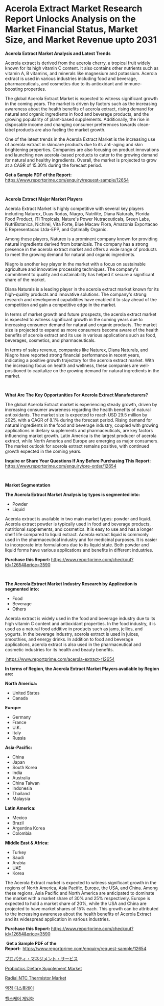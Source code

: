 <p><h1>Acerola Extract Market Research Report Unlocks Analysis on the Market Financial Status, Market Size, and Market Revenue upto 2031</h1></p><p><strong>Acerola Extract Market Analysis and Latest Trends</strong></p>
<p><p>Acerola extract is derived from the acerola cherry, a tropical fruit widely known for its high vitamin C content. It also contains other nutrients such as vitamin A, B vitamins, and minerals like magnesium and potassium. Acerola extract is used in various industries including food and beverage, pharmaceuticals, and cosmetics due to its antioxidant and immune-boosting properties.</p><p>The global Acerola Extract Market is expected to witness significant growth in the coming years. The market is driven by factors such as the increasing awareness about the health benefits of acerola extract, rising demand for natural and organic ingredients in food and beverage products, and the growing popularity of plant-based supplements. Additionally, the rise in disposable income and changing consumer preferences towards clean-label products are also fueling the market growth.</p><p>One of the latest trends in the Acerola Extract Market is the increasing use of acerola extract in skincare products due to its anti-aging and skin brightening properties. Companies are also focusing on product innovations and launching new acerola-based products to cater to the growing demand for natural and healthy ingredients. Overall, the market is projected to grow at a CAGR of 15.30% during the forecast period.</p></p>
<p><strong>Get a Sample PDF of the Report:&nbsp;</strong> <a href="https://www.reportprime.com/enquiry/request-sample/12654">https://www.reportprime.com/enquiry/request-sample/12654</a></p>
<p>&nbsp;</p>
<p><strong>Acerola Extract Major Market Players</strong></p>
<p><p>Acerola Extract Market is highly competitive with several key players including Naturex, Duas Rodas, Niagro, Nutrilite, Diana Naturals, Florida Food Product, iTi Tropicals, Nature's Power Nutraceuticals, Green Labs, NutriBotanica, Nichirei, Vita Forte, Blue Macaw Flora, Amazonia Exportacao E Representacao Ltda-EPP, and Optimally Organic.</p><p>Among these players, Naturex is a prominent company known for providing natural ingredients derived from botanicals. The company has a strong presence in the acerola extract market and offers a wide range of products to meet the growing demand for natural and organic ingredients.</p><p>Niagro is another key player in the market with a focus on sustainable agriculture and innovative processing techniques. The company's commitment to quality and sustainability has helped it secure a significant share of the market.</p><p>Diana Naturals is a leading player in the acerola extract market known for its high-quality products and innovative solutions. The company's strong research and development capabilities have enabled it to stay ahead of the competition and gain a competitive edge in the market.</p><p>In terms of market growth and future prospects, the acerola extract market is expected to witness significant growth in the coming years due to increasing consumer demand for natural and organic products. The market size is projected to expand as more consumers become aware of the health benefits of acerola extract and its use in various applications such as food, beverages, cosmetics, and pharmaceuticals.</p><p>In terms of sales revenue, companies like Naturex, Diana Naturals, and Niagro have reported strong financial performance in recent years, indicating a positive growth trajectory for the acerola extract market. With the increasing focus on health and wellness, these companies are well-positioned to capitalize on the growing demand for natural ingredients in the market.</p></p>
<p>&nbsp;</p>
<p><strong>What Are The Key Opportunities For Acerola Extract Manufacturers?</strong></p>
<p><p>The global Acerola Extract market is experiencing steady growth, driven by increasing consumer awareness regarding the health benefits of natural antioxidants. The market size is expected to reach USD 29.5 million by 2025, with a CAGR of 8.1% during the forecast period. Rising demand for natural ingredients in the food and beverage industry, coupled with growing applications in dietary supplements and pharmaceuticals, are key factors influencing market growth. Latin America is the largest producer of acerola extract, while North America and Europe are emerging as major consumers. The market outlook for acerola extract remains positive, with continued growth expected in the coming years.</p></p>
<p><strong>Inquire or Share Your Questions If Any Before Purchasing This Report:</strong> <a href="https://www.reportprime.com/enquiry/pre-order/12654">https://www.reportprime.com/enquiry/pre-order/12654</a></p>
<p>&nbsp;</p>
<p><strong>Market Segmentation</strong></p>
<p><strong>The Acerola Extract Market Analysis by types is segmented into:</strong></p>
<p><ul><li>Powder</li><li>Liquid</li></ul></p>
<p><p>Acerola extract is available in two main market types: powder and liquid. Acerola extract powder is typically used in food and beverage products, nutritional supplements, and cosmetics. It is easy to use and has a longer shelf life compared to liquid extract. Acerola extract liquid is commonly used in the pharmaceutical industry and for medicinal purposes. It is easier to incorporate into formulations due to its liquid state. Both powder and liquid forms have various applications and benefits in different industries.</p></p>
<p><strong>Purchase this Report:&nbsp;</strong><a href="https://www.reportprime.com/checkout?id=12654&price=3590">https://www.reportprime.com/checkout?id=12654&price=3590</a></p>
<p>&nbsp;</p>
<p><strong>The Acerola Extract Market Industry Research by Application is segmented into:</strong></p>
<p><ul><li>Food</li><li>Beverage</li><li>Others</li></ul></p>
<p><p>Acerola extract is widely used in the food and beverage industry due to its high vitamin C content and antioxidant properties. In the food industry, it is used as a natural food additive in products such as jams, jellies, and yogurts. In the beverage industry, acerola extract is used in juices, smoothies, and energy drinks. In addition to food and beverage applications, acerola extract is also used in the pharmaceutical and cosmetic industries for its health and beauty benefits.</p></p>
<p><a href="https://www.reportprime.com/acerola-extract-r12654">&nbsp;https://www.reportprime.com/acerola-extract-r12654</a></p>
<p><strong>In terms of Region, the Acerola Extract Market Players available by Region are:</strong></p>
<p>
    <p> <strong> North America: </strong>
        <ul>
            <li>United States</li>
            <li>Canada</li>
        </ul>
        </p> 
    <p> <strong> Europe: </strong>
        <ul>
            <li>Germany</li>
            <li>France</li>
            <li>U.K.</li>
            <li>Italy</li>
            <li>Russia</li>
        </ul>
        </p> 
    <p> <strong> Asia-Pacific: </strong>
        <ul>
            <li>China</li>
            <li>Japan</li>
            <li>South Korea</li>
            <li>India</li>
            <li>Australia</li>
            <li>China Taiwan</li>
            <li>Indonesia</li>
            <li>Thailand</li>
            <li>Malaysia</li>
        </ul>
        </p> 
    <p> <strong> Latin America: </strong>
        <ul>
            <li>Mexico</li>
            <li>Brazil</li>
            <li>Argentina Korea</li>
            <li>Colombia</li>
        </ul>
        </p> 
    <p> <strong> Middle East & Africa: </strong>
        <ul>
            <li>Turkey</li>
            <li>Saudi</li>
            <li>Arabia</li>
            <li>UAE</li>
            <li>Korea</li>
        </ul>
    </p>
    </p>
<p><p>The Acerola Extract market is expected to witness significant growth in the regions of North America, Asia Pacific, Europe, the USA, and China. Among these regions, Asia Pacific and North America are anticipated to dominate the market with a market share of 30% and 25% respectively. Europe is expected to hold a market share of 20%, while the USA and China are projected to have market shares of 15% each. This growth can be attributed to the increasing awareness about the health benefits of Acerola Extract and its widespread application in various industries.</p></p>
<p><strong>Purchase this Report: </strong><a href="https://www.reportprime.com/checkout?id=12654&price=3590">https://www.reportprime.com/checkout?id=12654&price=3590</a></p>
<p>&nbsp;<strong>Get a Sample PDF of the Report:&nbsp;&nbsp;</strong><a href="https://www.reportprime.com/enquiry/request-sample/12654">https://www.reportprime.com/enquiry/request-sample/12654</a></p>
<p><strong></strong></p>
<p><p><a href="https://github.com/NikitaBruen/Market-Research-Report-List-1/blob/main/798406274658.md">プロパティ・マネジメント・サービス</a></p><p><a href="https://github.com/ZackaryHalvorson2023/Market-Research-Report-List-1/blob/main/probiotics-dietary-supplement-market.md">Probiotics Dietary Supplement Market</a></p><p><a href="https://www.linkedin.com/pulse/radial-ntc-thermistor-market-analysis-sze-forecasted-period-from-lya3e">Radial NTC Thermistor Market</a></p><p><a href="https://github.com/fernandotryO5lson96765/Market-Research-Report-List-1/blob/main/553305271140.md">액정 디스플레이</a></p><p><a href="https://github.com/JosefaRice/Market-Research-Report-List-1/blob/main/488417071141.md">헬스케어 게임화</a></p></p>